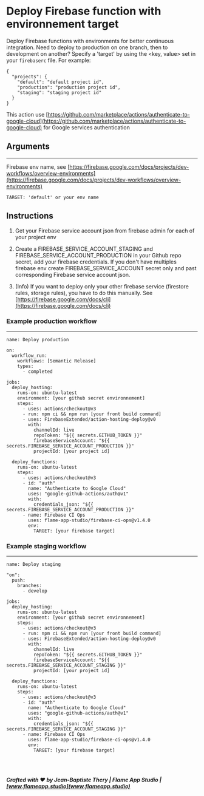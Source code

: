 # Deploy Firebase function with environnement target

Deploy Firebase functions with environments for better continuous integration. Need to deploy to production on one branch, then to development on another? Specify a 'target' by using the <key, value> set in your `firebaserc` file. For example:

```
{
  "projects": {
    "default": "default project id",
    "production": "production project id",
    "staging": "staging project id"
  }
}
```

This action use [https://github.com/marketplace/actions/authenticate-to-google-cloud](https://github.com/marketplace/actions/authenticate-to-google-cloud) for Google services authentication

## Arguments

---

Firebase env name, see [https://firebase.google.com/docs/projects/dev-workflows/overview-environments](https://firebase.google.com/docs/projects/dev-workflows/overview-environments)

```
TARGET: 'default' or your env name
```

## Instructions

1. Get your Firebase service account json from firebase admin for each of your project env

2. Create a FIREBASE_SERVICE_ACCOUNT_STAGING and FIREBASE_SERVICE_ACCOUNT_PRODUCTION in your Github repo secret, add your firebase credentials. If you don't have multiples firebase env create FIREBASE_SERVICE_ACCOUNT secret only and past corresponding Firebase service account json.

3. (Info) If you want to deploy only your other firebase service (firestore rules, storage rules), you have to do this manually. See [https://firebase.google.com/docs/cli](https://firebase.google.com/docs/cli)

### Example production workflow

---

```
name: Deploy production

on:
  workflow_run:
    workflows: [Semantic Release]
    types:
      - completed

jobs:
  deploy_hosting:
    runs-on: ubuntu-latest
    environment: [your github secret environnement]
    steps:
      - uses: actions/checkout@v3
      - run: npm ci && npm run [your front build command]
      - uses: FirebaseExtended/action-hosting-deploy@v0
        with:
          channelId: live
          repoToken: "${{ secrets.GITHUB_TOKEN }}"
          firebaseServiceAccount: "${{ secrets.FIREBASE_SERVICE_ACCOUNT_PRODUCTION }}"
          projectId: [your project id]

  deploy_functions:
    runs-on: ubuntu-latest
    steps:
      - uses: actions/checkout@v3
      - id: "auth"
        name: "Authenticate to Google Cloud"
        uses: "google-github-actions/auth@v1"
        with:
          credentials_json: "${{ secrets.FIREBASE_SERVICE_ACCOUNT_PRODUCTION }}"
      - name: Firebase CI Ops
        uses: flame-app-studio/firebase-ci-ops@v1.4.0
        env:
          TARGET: [your firebase target]
```

### Example staging workflow

---

```
name: Deploy staging

"on":
  push:
    branches:
      - develop

jobs:
  deploy_hosting:
    runs-on: ubuntu-latest
    environment: [your github secret environnement]
    steps:
      - uses: actions/checkout@v3
      - run: npm ci && npm run [your front build command]
      - uses: FirebaseExtended/action-hosting-deploy@v0
        with:
          channelId: live
          repoToken: "${{ secrets.GITHUB_TOKEN }}"
          firebaseServiceAccount: "${{ secrets.FIREBASE_SERVICE_ACCOUNT_STAGING }}"
          projectId: [your project id]

  deploy_functions:
    runs-on: ubuntu-latest
    steps:
      - uses: actions/checkout@v3
      - id: "auth"
        name: "Authenticate to Google Cloud"
        uses: "google-github-actions/auth@v1"
        with:
          credentials_json: "${{ secrets.FIREBASE_SERVICE_ACCOUNT_STAGING }}"
      - name: Firebase CI Ops
        uses: flame-app-studio/firebase-ci-ops@v1.4.0
        env:
          TARGET: [your firebase target]

```

<br/><br/>

**_Crafted with ❤️ by Jean-Baptiste Thery | Flame App Studio | [www.flameapp.studio](www.flameapp.studio)_**
